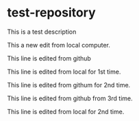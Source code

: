 # test-repository
This is a test description

This a new edit from local computer.

This line is edited from github

This line is edited from local for 1st time.

This line is edited from githum for 2nd time.

This line is edited from github from 3rd time.

This line is edited from local for 2nd time.